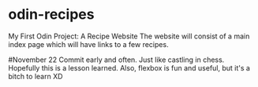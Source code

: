 # odin-recipes
My First Odin Project: A Recipe Website
The website will consist of a main index page which will have links to a few recipes.

#November 22
Commit early and often. Just like castling in chess. Hopefully this is a lesson learned.
Also, flexbox is fun and useful, but it's a bitch to learn XD
